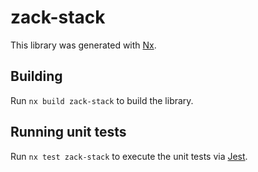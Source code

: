 # zack-stack

This library was generated with [Nx](https://nx.dev).

## Building

Run `nx build zack-stack` to build the library.

## Running unit tests

Run `nx test zack-stack` to execute the unit tests via [Jest](https://jestjs.io).
